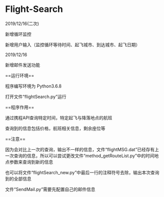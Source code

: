 # Flight-Search
2019/12/16(二次)

新增循环监控

新增用户输入（监控循环等待时间、起飞城市、到达城市、起飞日期）


2019/12/16

新增邮件发送功能


==运行环境==

程序编写环境为 Python3.6.8

打开文件“flightSearch.py”运行


==程序作用==

通过携程API查询特定时间，特定起飞与降落地点的航班

查询到的信息包括价格，航班相关信息，剩余座位等



==注意==

因为会对比上一次的查询，输出不一样的信息，文件“flightMSG.dat”已经存有上一次查询的信息，所以可以尝试更改文件“method_getRouteList.py”中的时间地点参数来查询到新的信息

也可以将文件“flightSearch_new.py”中最后一行的注释符号去除，输出本次查询到的全部信息

文件“SendMail.py”需要先配置自己的邮件信息


